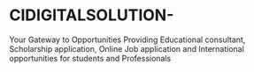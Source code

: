 # CIDIGITALSOLUTION-
Your Gateway to Opportunities Providing Educational consultant, Scholarship application, Online Job application and International opportunities for students and Professionals
